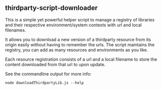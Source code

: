## thirdparty-script-downloader

This is a simple yet powerful helper script to manage a registry of libraries and their respective environment/system contexts with url and local filenames.

It allows you to download a new version of a thirdparty resource from its origin easily without having to remember the urls. 
The script maintains the registry, you can add as many resources and environments as you like. 

Each resource registration consists of a url and a local filename to store the content downloaded from that url to upon update.

See the commandline output for more info:
```
node downloadThirdpartyLib.js --help
```
